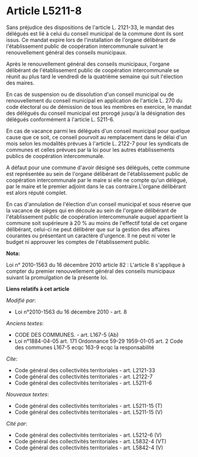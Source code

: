 # Article L5211-8

Sans préjudice des dispositions de l'article L. 2121-33, le mandat des délégués est lié à celui du conseil municipal de la
commune dont ils sont issus. Ce mandat expire lors de l'installation de l'organe délibérant de l'établissement public de
coopération intercommunale suivant le renouvellement général des conseils municipaux. 

Après le renouvellement général des conseils municipaux, l'organe délibérant de l'établissement public de coopération
intercommunale se réunit au plus tard le vendredi de la quatrième semaine qui suit l'élection des maires. 

En cas de suspension ou de dissolution d'un conseil municipal ou de renouvellement du conseil municipal en application de
l'article L. 270 du code électoral ou de démission de tous les membres en exercice, le mandat des délégués du conseil
municipal est prorogé jusqu'à la désignation des délégués conformément à l'article L. 5211-6. 

En cas de vacance parmi les délégués d'un conseil municipal pour quelque cause que ce soit, ce conseil pourvoit au
remplacement dans le délai d'un mois selon les modalités prévues à l'article L. 2122-7 pour les syndicats de communes et
celles prévues par la loi pour les autres établissements publics de coopération intercommunale.

A défaut pour une commune d'avoir désigné ses délégués, cette commune est représentée au sein de l'organe délibérant de
l'établissement public de coopération intercommunale par le maire si elle ne compte qu'un délégué, par le maire et le premier
adjoint dans le cas contraire.L'organe délibérant est alors réputé complet. 

En cas d'annulation de l'élection d'un conseil municipal et sous réserve que la vacance de sièges qui en découle au sein de
l'organe délibérant de l'établissement public de coopération intercommunale auquel appartient la commune soit supérieure à 20
% au moins de l'effectif total de cet organe délibérant, celui-ci ne peut délibérer que sur la gestion des affaires courantes
ou présentant un caractère d'urgence. Il ne peut ni voter le budget ni approuver les comptes de l'établissement public.

**Nota:**

Loi n° 2010-1563 du 16 décembre 2010 article 82 : L'article 8 s'applique à compter du premier renouvellement général des
conseils municipaux suivant la promulgation de la présente loi.

**Liens relatifs à cet article**

_Modifié par_:

  - Loi n°2010-1563 du 16 décembre 2010 - art. 8

_Anciens textes_:

  - CODE DES COMMUNES. - art. L167-5 (Ab)
  - Loi n°1884-04-05 art. 171 Ordonnance 59-29 1959-01-05 art. 2 Code des communes L167-5 ecqc 163-9 ecqc la responsabilité

_Cite_:

  - Code général des collectivités territoriales - art. L2121-33
  - Code général des collectivités territoriales - art. L2122-7
  - Code général des collectivités territoriales - art. L5211-6

_Nouveaux textes_:

  - Code général des collectivités territoriales - art. L5211-15 (T)
  - Code général des collectivités territoriales - art. L5211-15 (V)

_Cité par_:

  - Code général des collectivités territoriales - art. L5212-6 (V)
  - Code général des collectivités territoriales - art. L5832-4 (VT)
  - Code général des collectivités territoriales - art. L5842-4 (V)
